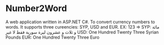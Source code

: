 # Number2Word
A web application written in ASP.NET C#.
To convert currency numbers to words.
It supports three cureencies: SYP, USD and EUR.
EX: 123 => SYP:  مائة و ثلاث و عشرون ليرة سورية  فقط لا غير
           USD: One Hundred Twenty Three Syrian Pounds 
           EUR: One Hundred Twenty Three Euro


